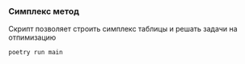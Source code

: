 ### Симплекс метод

Скрипт позволяет строить симплекс таблицы и решать задачи на отпимизацию

```shell
poetry run main
```